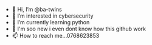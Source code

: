 - 👋 Hi, I’m @ba-twins
- 👀 I’m interested in cybersecurity
- 🌱 I’m currently learning python
- 💞️ I'm soo new i even dont know how this github work
- 📫 How to reach me...0768623853

<!---
ba-twins/ba-twins is a ✨ special ✨ repository because its `README.md` (this file) appears on your GitHub profile.
You can click the Preview link to take a look at your changes.
--->
